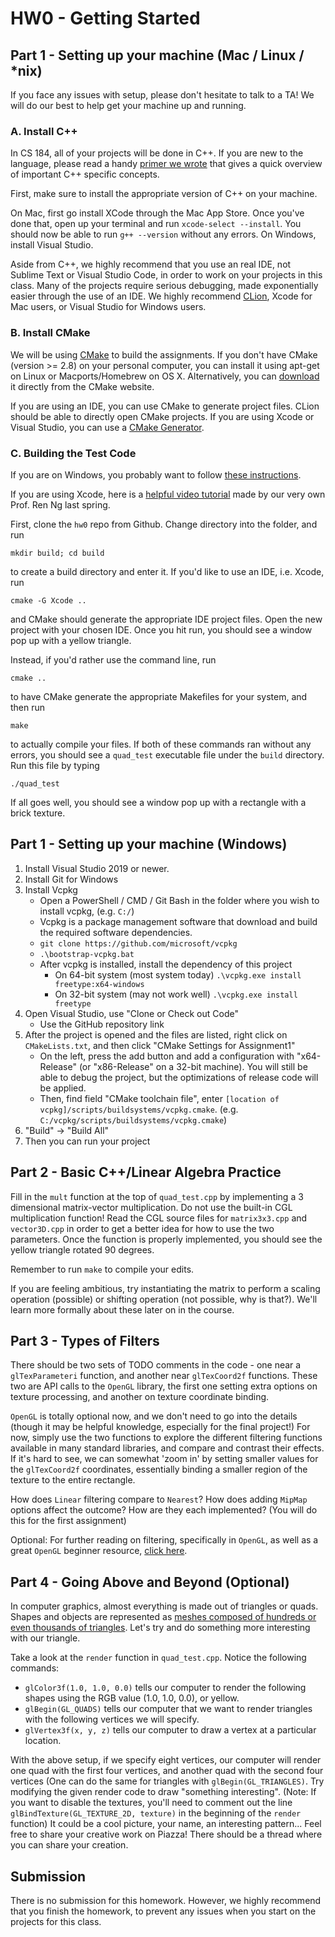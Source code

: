 # HW0 - Getting Started

## Part 1 - Setting up your machine (Mac / Linux / *nix)

If you face any issues with setup, please don't hesitate to talk to a TA! We will do our best to help get your machine up and running.

### A. Install C++

In CS 184, all of your projects will be done in C++. If you are new to the language, please read a handy [primer we wrote](https://cs184.eecs.berkeley.edu/sp19/article/11/c-basics) that gives a quick overview of important C++ specific concepts. 

First, make sure to install the appropriate version of C++ on your machine. 

On Mac, first go install XCode through the Mac App Store. Once you've done that, open up your terminal and run ```xcode-select --install```. You should now be able to run ```g++ --version``` without any errors. On Windows, install Visual Studio.

Aside from C++, we highly recommend that you use an real IDE, not Sublime Text or Visual Studio Code, in order to work on your projects in this class. Many of the projects require serious debugging, made exponentially easier through the use of an IDE. We highly recommend [CLion](https://www.jetbrains.com/clion/), Xcode for Mac users, or Visual Studio for Windows users.

### B. Install CMake

We will be using [CMake](http://www.cmake.org/) to build the assignments. If you don't have CMake (version >= 2.8) on your personal computer, you can install it using apt-get on Linux or Macports/Homebrew on OS X. Alternatively, you can [download](https://cmake.org/download/) it directly from the CMake website.

If you are using an IDE, you can use CMake to generate project files. CLion should be able to directly open CMake projects. If you are using Xcode or Visual Studio, you can use a [CMake Generator](https://cmake.org/cmake/help/v3.0/manual/cmake-generators.7.html).

### C. Building the Test Code

If you are on Windows, you probably want to follow [these instructions](https://cs184.eecs.berkeley.edu/sp19/article/10/cmake-gui-windows-tutorial).

If you are using Xcode, here is a [helpful video tutorial](https://www.youtube.com/watch?v=9EADCyN_Fek) made by our very own Prof. Ren Ng last spring.

First, clone the ```hw0``` repo from Github. Change directory into the folder, and run 

    mkdir build; cd build

to create a build directory and enter it. If you'd like to use an IDE, i.e. Xcode, run

    cmake -G Xcode ..

and CMake should generate the appropriate IDE project files. Open the new project with your chosen IDE. Once you hit run, you should see a window pop up with a yellow triangle.

Instead, if you'd rather use the command line, run

    cmake ..

to have CMake generate the appropriate Makefiles for your system, and then run

    make 

to actually compile your files. If both of these commands ran without any errors, you should see a ```quad_test``` executable file under the ```build``` directory. Run this file by typing

    ./quad_test

If all goes well, you should see a window pop up with a rectangle with a brick texture.

## Part 1 - Setting up your machine (Windows)

1. Install Visual Studio 2019 or newer.
2. Install Git for Windows
3. Install Vcpkg
	-	Open a PowerShell / CMD / Git Bash in the folder where you wish to install vcpkg, (e.g. `C:/`)
	-	Vcpkg is a package management software that download and build the required software dependencies.
	-	`git clone https://github.com/microsoft/vcpkg`
	-	`.\bootstrap-vcpkg.bat`
	-	After vcpkg is installed, install the dependency of this project
		-	On 64-bit system (most system today) `.\vcpkg.exe install freetype:x64-windows`
		-	On 32-bit system (may not work well) `.\vcpkg.exe install freetype`
4. Open Visual Studio, use "Clone or Check out Code"
	-	Use the GitHub repository link
5. After the project is opened and the files are listed, right click on `CMakeLists.txt`, and then click "CMake Settings for Assignment1"
	-	On the left, press the add button and add a configuration with "x64-Release" (or "x86-Release" on a 32-bit machine). You will still be able to debug the project, but the optimizations of release code will be applied.
	-	Then, find field "CMake toolchain file", enter `[location of vcpkg]/scripts/buildsystems/vcpkg.cmake`. (e.g. `C:/vcpkg/scripts/buildsystems/vcpkg.cmake`)
6. "Build" -> "Build All"
7. Then you can run your project

## Part 2 - Basic C++/Linear Algebra Practice

Fill in the ```mult``` function at the top of ```quad_test.cpp``` by implementing a 3 dimensional matrix-vector multiplication. Do not use the built-in CGL multiplication function! Read the CGL source files for ```matrix3x3.cpp``` and ```vector3D.cpp``` in order to get a better idea for how to use the two parameters. Once the function is properly implemented, you should see the yellow triangle rotated 90 degrees.

Remember to run ```make``` to compile your edits.

If you are feeling ambitious, try instantiating the matrix to perform a scaling operation (possible) or shifting operation (not possible, why is that?). We'll learn more formally about these later on in the course.

## Part 3 - Types of Filters

There should be two sets of TODO comments in the code - one near a ```glTexParameteri``` function, and another near ```glTexCoord2f``` functions. These two are API calls to the ```OpenGL``` library, the first one setting extra options on texture processing, and another on texture coordinate binding. 

```OpenGL``` is totally optional now, and we don't need to go into the details (though it may be helpful knowledge, especially for the final project!) For now, simply use the two functions to explore the different filtering functions available in many standard libraries, and compare and contrast their effects. If it's hard to see, we can somewhat 'zoom in' by setting smaller values for the ```glTexCoord2f``` coordinates, essentially binding a smaller region of the texture to the entire rectangle.

How does `Linear` filtering compare to `Nearest`? How does adding `MipMap` options affect the outcome? How are they each implemented? (You will do this for the first assignment)

Optional: For further reading on filtering, specifically in `OpenGL`, as well as a great `OpenGL` beginner resource, [click here](https://learnopengl.com/Getting-started/Textures).

## Part 4 - Going Above and Beyond (Optional)

In computer graphics, almost everything is made out of triangles or quads. Shapes and objects are represented as [meshes composed of hundreds or even thousands of triangles](https://en.wikipedia.org/wiki/Triangle_mesh). Let's try and do something more interesting with our triangle.

Take a look at the ```render``` function in ```quad_test.cpp```. Notice the following commands:

* ```glColor3f(1.0, 1.0, 0.0)``` tells our computer to render the following shapes using the RGB value (1.0, 1.0, 0.0), or yellow.
* ```glBegin(GL_QUADS)``` tells our computer that we want to render triangles with the following vertices we will specify.
* ```glVertex3f(x, y, z)``` tells our computer to draw a vertex at a particular location.

With the above setup, if we specify eight vertices, our computer will render one quad with the first four vertices, and another quad with the second four vertices (One can do the same for triangles with ```glBegin(GL_TRIANGLES)```. Try modifying the given render code to draw "something interesting". (Note: If you want to disable the textures, you'll need to comment out the line ```glBindTexture(GL_TEXTURE_2D, texture)``` in the beginning of the ```render``` function) It could be a cool picture, your name, an interesting pattern... Feel free to share your creative work on Piazza! There should be a thread where you can share your creation.

## Submission
There is no submission for this homework. However, we highly recommend that you finish the homework, to prevent any issues when you start on the projects for this class.
